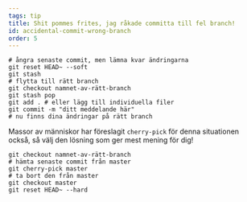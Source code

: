 ```yaml
---
tags: tip
title: Shit pommes frites, jag råkade committa till fel branch!
id: accidental-commit-wrong-branch
order: 5
---
```


```git
# ångra senaste commit, men lämna kvar ändringarna
git reset HEAD~ --soft
git stash
# flytta till rätt branch
git checkout namnet-av-rätt-branch
git stash pop
git add . # eller lägg till individuella filer
git commit -m "ditt meddelande här"
# nu finns dina ändringar på rätt branch
```

Massor av människor har föreslagit `cherry-pick` för denna situationen också, så välj den lösning som ger mest mening för dig!

```git
git checkout namnet-av-rätt-branch
# hämta senaste commit från master
git cherry-pick master
# ta bort den från master
git checkout master
git reset HEAD~ --hard
```